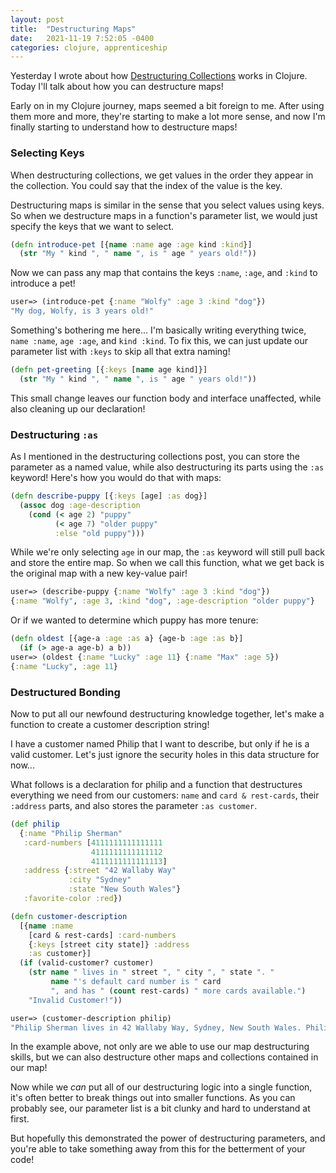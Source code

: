```yaml
---
layout: post
title:  "Destructuring Maps"
date:   2021-11-19 7:52:05 -0400
categories: clojure, apprenticeship
---
```


Yesterday I wrote about how 
[Destructuring Collections][destructuring-collections] works in Clojure.
Today I'll talk about how you can destructure maps!

Early on in my Clojure journey, maps seemed a bit foreign to me.
After using them more and more, they're starting to make a lot more 
sense, and now I'm finally starting to understand how to destructure maps!

### Selecting Keys

When destructuring collections, we get values in the order they appear in 
the collection. You could say that the index of the value is the key. 

Destructuring maps is similar in the sense that you select values using keys.
So when we destructure maps in a function's parameter list, we would just
specify the keys that we want to select. 


````clojure
(defn introduce-pet [{name :name age :age kind :kind}]
  (str "My " kind ", " name ", is " age " years old!"))
````

Now we can pass any map that contains the keys `:name`, `:age`, and `:kind`
to introduce a pet!

````clojure
user=> (introduce-pet {:name "Wolfy" :age 3 :kind "dog"})
"My dog, Wolfy, is 3 years old!"
````

Something's bothering me here... I'm basically writing everything twice,
`name :name`, `age :age`, and `kind :kind`. To fix this, we can just update
our parameter list with `:keys` to skip all that extra naming!

````clojure
(defn pet-greeting [{:keys [name age kind]}]
  (str "My " kind ", " name ", is " age " years old!"))
````

This small change leaves our function body and interface unaffected, 
while also cleaning up our declaration!

### Destructuring `:as`

As I mentioned in the destructuring collections post, you can store the 
parameter as a named value, while also destructuring its parts using the
`:as` keyword! Here's how you would do that with maps:

````clojure
(defn describe-puppy [{:keys [age] :as dog}]
  (assoc dog :age-description
    (cond (< age 2) "puppy"
          (< age 7) "older puppy"
          :else "old puppy")))
````

While we're only selecting `age` in our map, the `:as` keyword will still
pull back and store the entire map. So when we call this function,
what we get back is the original map with a new key-value pair!

````clojure
user=> (describe-puppy {:name "Wolfy" :age 3 :kind "dog"})
{:name "Wolfy", :age 3, :kind "dog", :age-description "older puppy"}
````

Or if we wanted to determine which puppy has more tenure:

````clojure
(defn oldest [{age-a :age :as a} {age-b :age :as b}]
  (if (> age-a age-b) a b))
user=> (oldest {:name "Lucky" :age 11} {:name "Max" :age 5})
{:name "Lucky", :age 11}
````

### Destructured Bonding

Now to put all our newfound destructuring knowledge together, 
let's make a function to create a customer description string!

I have a customer named Philip that I want to describe, but only 
if he is a valid customer. Let's just ignore the security holes in 
this data structure for now...

What follows is a declaration for philip and a function that destructures 
everything we need from our customers: `name` and `card & rest-cards`, 
their `:address` parts, and also stores the parameter `:as customer`.

````clojure
(def philip
  {:name "Philip Sherman"
   :card-numbers [4111111111111111
                  4111111111111112
                  4111111111111113]
   :address {:street "42 Wallaby Way"
             :city "Sydney"
             :state "New South Wales"}
   :favorite-color :red})

(defn customer-description
  [{name :name
    [card & rest-cards] :card-numbers
    {:keys [street city state]} :address
    :as customer}]
  (if (valid-customer? customer)
    (str name " lives in " street ", " city ", " state ". "
         name "'s default card number is " card
         ", and has " (count rest-cards) " more cards available.")
    "Invalid Customer!"))

user=> (customer-description philip)
"Philip Sherman lives in 42 Wallaby Way, Sydney, New South Wales. Philip Sherman's default card number is 4111111111111111, and has 2 more cards available."
````

In the example above, not only are we able to use our map destructuring 
skills, but we can also destructure other maps and collections contained
in our map!

Now while we _can_ put all of our destructuring logic into a single function,
it's often better to break things out into smaller functions. As you can 
probably see, our parameter list is a bit clunky and hard to understand 
at first.

But hopefully this demonstrated the power of destructuring parameters,
and you're able to take something away from this for the betterment of 
your code!

[destructuring-collections]: https://brandoncorrea.github.io/clojure/apprenticeship/2021/11/18/destructuring-collections.html
